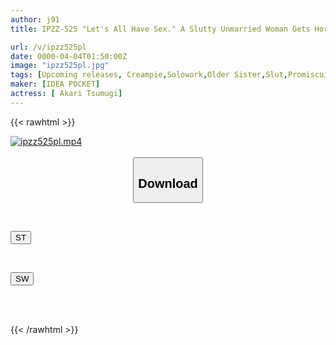 ```yaml
---
author: j91
title: IPZZ-525 "Let's All Have Sex." A Slutty Unmarried Woman Gets Horny At A Wedding After-party And Eats All The Men. She Milks All The Sperm! Tsumugi Akari

url: /v/ipzz525pl
date: 0000-04-04T01:50:00Z
image: "ipzz525pl.jpg"
tags: [Upcoming releases, Creampie,Solowork,Older Sister,Slut,Promiscuity,Cuckold	]
maker: [IDEA POCKET]
actress: [ Akari Tsumugi]
---
```



{{< rawhtml >}}

<div class="video" data-videoid="pending_link.html">
    <a href="javascript:;">
        <img src="/v/ipzz525pl/ipzz525pl.jpg" width="WIDTH" height="HEIGHT" alt="ipzz525pl.mp4" loading="lazy">
    </a>
</div>

<script type="text/javascript" src="https://j91.asia/asset/on-demand-pend.js"></script>

<br>
  <link rel="stylesheet" href="https://j91.asia/asset/bs5.css">
  
  <center>
  <button class="btn btn-primary" type="button" data-bs-toggle="collapse" data-bs-target=".multi-collapse" aria-expanded="false" aria-controls="multiCollapseExample1 multiCollapseExample2"><h2>Download</h2></button></center>
</p>
<div class="row">
  <div class="col">
    <div class="collapse multi-collapse" id="multiCollapseExample1">
      <div class="card card-body">
	      	      <br>
<div class="buttons">  
<p><a href="https://j91.asia/pending_link.html" target="_blank"><button class="btn-hover color-3"><i class="fa fa-download"></i> ST</button></a></p></div>
    </div>
  </div>
</div>
  <div class="col">
    <div class="collapse multi-collapse" id="multiCollapseExample2">
      <div class="card card-body">
	      <br>
<div class="buttons">
<p><a href="https://j91.asia/pending_link.html" target="_blank"><button class="btn-hover color-2"><i class="fa fa-download"></i> SW</button></a></p></div>
<br><br>
      </div>
    </div>
  </div>
</div>

{{< /rawhtml >}}